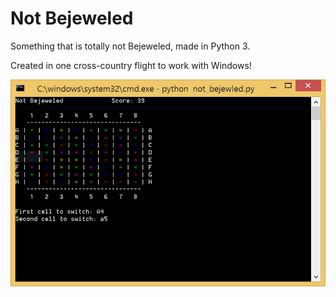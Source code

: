Not Bejeweled
=============

Something that is totally not Bejeweled, made in Python 3.

Created in one cross-country flight to work with Windows!

![](https://raw.githubusercontent.com/mark-ignacio/not-bejeweled/master/docs/win-example.png)